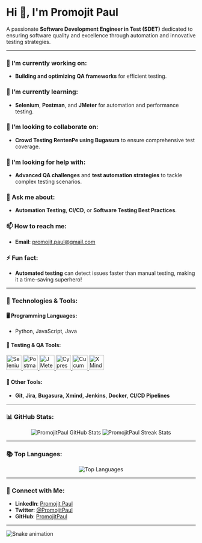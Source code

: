 # Hi 👋, I'm Promojit Paul
A passionate **Software Development Engineer in Test (SDET)** dedicated to ensuring software quality and excellence through automation and innovative testing strategies.

---

### 🔭 I’m currently working on:
- **Building and optimizing QA frameworks** for efficient testing.

### 🌱 I’m currently learning:
- **Selenium**, **Postman**, and **JMeter** for automation and performance testing.

### 👯 I’m looking to collaborate on:
- **Crowd Testing RentenPe using Bugasura** to ensure comprehensive test coverage.

### 🤔 I’m looking for help with:
- **Advanced QA challenges** and **test automation strategies** to tackle complex testing scenarios.

### 💬 Ask me about:
- **Automation Testing**, **CI/CD**, or **Software Testing Best Practices**.

### 📫 How to reach me:
- **Email**: [promojit.paul@gmail.com](mailto:promojit.paul@gmail.com)

### ⚡ Fun fact:
- **Automated testing** can detect issues faster than manual testing, making it a time-saving superhero!

---

### 🔧 Technologies & Tools:
#### 🖥️ **Programming Languages**:
- Python, JavaScript, Java

#### 🧪 **Testing & QA Tools**:
<p align="left">
  <a href="https://www.selenium.dev/" target="_blank"> <img src="https://upload.wikimedia.org/wikipedia/commons/3/33/Selenium_logo.png" alt="Selenium" width="40" height="40"/> </a>
  <a href="https://www.postman.com/" target="_blank"> <img src="https://www.vectorlogo.zone/logos/getpostman/getpostman-icon.svg" alt="Postman" width="40" height="40"/> </a>
  <a href="https://jmeter.apache.org/" target="_blank"> <img src="https://upload.wikimedia.org/wikipedia/commons/9/9c/Apache_JMeter_logo.svg" alt="JMeter" width="40" height="40"/> </a>
  <a href="https://cypress.io/" target="_blank"> <img src="https://upload.wikimedia.org/wikipedia/commons/2/2b/Cypress_logo.svg" alt="Cypress" width="40" height="40"/> </a>
  <a href="https://cucumber.io/" target="_blank"> <img src="https://upload.wikimedia.org/wikipedia/commons/d/d4/Cucumber_logo.svg" alt="Cucumber" width="40" height="40"/> </a>
  <a href="https://www.xmind.net/" target="_blank"> <img src="https://upload.wikimedia.org/wikipedia/commons/a/a3/XMind_logo.svg" alt="XMind" width="40" height="40"/> </a>
</p>

#### 🔧 **Other Tools**:
- **Git**, **Jira**, **Bugasura**, **Xmind**, **Jenkins**, **Docker**, **CI/CD Pipelines**

---

### 📊 GitHub Stats:
<p align="center">
  <img src="https://github-readme-stats.vercel.app/api?username=PromojitPaul&show_icons=true&theme=radical" alt="PromojitPaul GitHub Stats" />
  <img src="https://github-readme-streak-stats.herokuapp.com/?user=PromojitPaul&theme=radical" alt="PromojitPaul Streak Stats" />
</p>

---

### 📚 Top Languages:
<p align="center">
  <img src="https://github-readme-stats.vercel.app/api/top-langs?username=PromojitPaul&layout=compact&theme=radical" alt="Top Languages" />
</p>

---

### 🤝 Connect with Me:
- **LinkedIn**: [Promojit Paul](https://www.linkedin.com/in/promojitpaul/)
- **Twitter**: [@PromojitPaul](https://x.com/PromojitPaul)
- **GitHub**: [PromojitPaul](https://github.com/PromojitPaul)

---

![Snake animation](https://github.com/PromojitPaul/PromojitPaul/blob/output/snake.svg)
